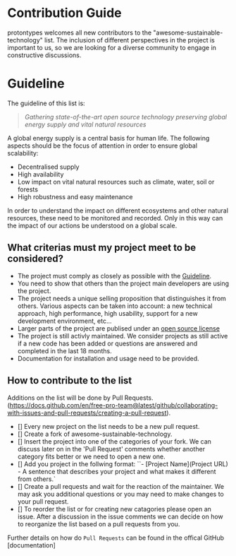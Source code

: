 # Contribution Guide
protontypes welcomes all new contributors to the "awesome-sustainable-technology" list. The inclusion of different perspectives in the project is important to us, so we are looking for a diverse community to engage in constructive discussions.  

# Guideline
The guideline of this list is:
> _Gathering state-of-the-art open source technology preserving global energy supply and vital natural resources_

A global energy supply is a central basis for human life. The following aspects should be the focus of attention in order to ensure global scalability:

* Decentralised supply
* High availability 
* Low impact on vital natural resources such as climate, water, soil or forests
* High robustness and easy maintenance 

In order to understand the impact on different ecosystems and other natural resources, these need to be monitored and recorded. Only in this way can the impact of our actions be understood on a global scale.

## What criterias must my project meet to be considered?

* The project must comply as closely as possible with the [Guideline](#guideline).
* You need to show that others than the project main developers are using the project. 
* The project needs a unique selling proposition that distinguishes it from others. Various aspects can be taken into account: a new technical approach, high performance, high usability, support for a new development environment, etc...
* Larger parts of the project are publised under an [open source license](https://choosealicense.com/) 
* The project is still activly maintained. We consider projects as still active if a new code has been added or questions are answered and completed in the last 18 months. 
* Documentation for installation and usage need to be provided. 


## How to contribute to the list 
Additions on the list will be done by Pull Requests. (https://docs.github.com/en/free-pro-team@latest/github/collaborating-with-issues-and-pull-requests/creating-a-pull-request).
- [] Every new project on the list needs to be a new pull request.
- [] Create a fork of awesome-sustainable-technology. 
- [] Insert the project into one of the categories of your fork. We can discuss later on in the 'Pull Request' comments whether another category fits better or we need to open a new one. 
- [] Add you project in the follwing format: ``- [Project Name](Project URL) - A sentence that describes your project and what makes it different from others.`
- [] Create a pull requests and wait for the reaction of the maintainer. We may ask you additional questions or you may need to make changes to your pull request.
- [] To reorder the list or for creating new catagories please open an issue. After a discussion in the issue comments we can decide on how to reorganize the list based on a pull requests from you.

Further details on how do `Pull Requests` can be found in the offical GitHub [documentation]
